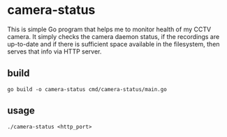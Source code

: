 # camera-status

This is simple Go program that helps me to monitor health of my CCTV camera. It simply checks the camera daemon status, if the recordings are up-to-date and if there is sufficient space available in the filesystem, then serves that info via HTTP server.

## build

```
go build -o camera-status cmd/camera-status/main.go
```

## usage

```
./camera-status <http_port>
```

